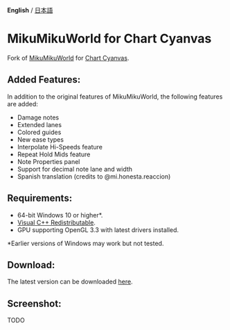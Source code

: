 **English** / [日本語](./README.ja.md)

# MikuMikuWorld for Chart Cyanvas
Fork of [MikuMikuWorld](https://github.com/crash5band/MikuMikuWorld) for [Chart Cyanvas](https://github.com/sevenc-nanashi/chart_cyanvas).

## Added Features:
In addition to the original features of MikuMikuWorld, the following features are added:
- Damage notes
- Extended lanes
- Colored guides
- New ease types
- Interpolate Hi-Speeds feature
- Repeat Hold Mids feature
- Note Properties panel
- Support for decimal note lane and width
- Spanish translation (credits to @mi.honesta.reaccion)

## Requirements:
- 64-bit Windows 10 or higher*.
- [Visual C++ Redistributable](https://aka.ms/vs/17/release/vc_redist.x64.exe).
- GPU supporting OpenGL 3.3 with latest drivers installed.

*Earlier versions of Windows may work but not tested.

## Download:
The latest version can be downloaded [here](https://github.com/sevenc-nanashi/MikuMikuWorld/releases/latest/download/MikuMikuWorld.zip).

## Screenshot:
TODO
